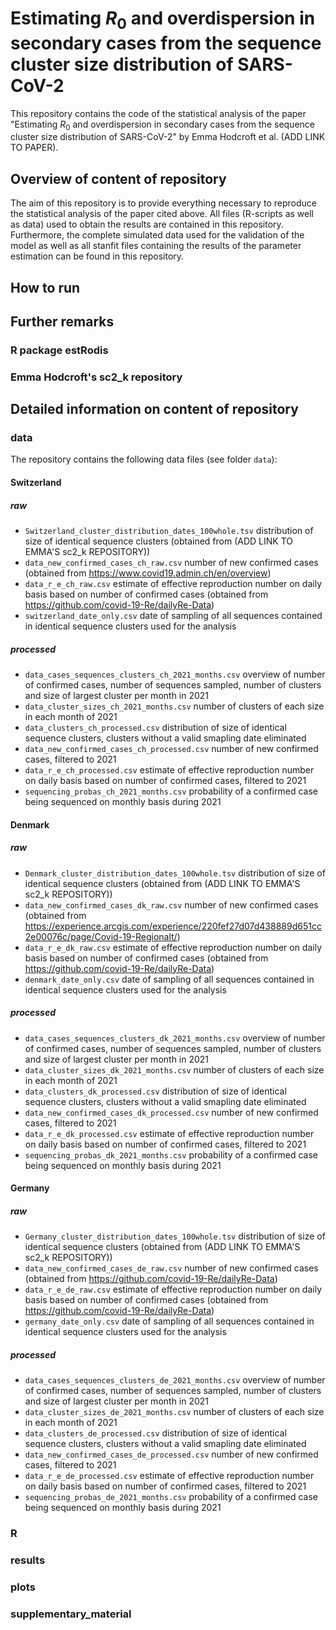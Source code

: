# Estimating $R_0$ and overdispersion in secondary cases from the sequence cluster size distribution of SARS-CoV-2
This repository contains the code of the statistical analysis of the paper "Estimating $R_0$ and overdispersion in secondary cases from the sequence cluster size distribution of SARS-CoV-2" by Emma Hodcroft et al. (ADD LINK TO PAPER).

## Overview of content of repository
The aim of this repository is to provide everything necessary to reproduce the statistical analysis of the paper cited above. All files (R-scripts as well as data) used to obtain the results are contained in this repository. Furthermore, the complete simulated data used for the validation of the model as well as all stanfit files containing the results of the parameter estimation can be found in this repository.

## How to run

## Further remarks

### R package estRodis

### Emma Hodcroft's sc2_k repository

## Detailed information on content of repository

### data
The repository contains the following data files (see folder `data`):

#### Switzerland

##### raw
* `Switzerland_cluster_distribution_dates_100whole.tsv` distribution of size of identical sequence clusters (obtained from (ADD LINK TO EMMA'S sc2_k REPOSITORY))
* `data_new_confirmed_cases_ch_raw.csv` number of new confirmed cases  (obtained from https://www.covid19.admin.ch/en/overview)
* `data_r_e_ch_raw.csv` estimate of effective reproduction number on daily basis based on number of confirmed cases (obtained from https://github.com/covid-19-Re/dailyRe-Data)
* `switzerland_date_only.csv` date of sampling of all sequences contained in identical sequence clusters used for the analysis

##### processed
* `data_cases_sequences_clusters_ch_2021_months.csv` overview of number of confirmed cases, number of sequences sampled, number of clusters and size of largest cluster per month in 2021
* `data_cluster_sizes_ch_2021_months.csv` number of clusters of each size in each month of 2021
* `data_clusters_ch_processed.csv` distribution of size of identical sequence clusters, clusters without a valid smapling date eliminated 
* `data_new_confirmed_cases_ch_processed.csv` number of new confirmed cases, filtered to 2021
* `data_r_e_ch_processed.csv` estimate of effective reproduction number on daily basis based on number of confirmed cases, filtered to 2021
* `sequencing_probas_ch_2021_months.csv` probability of a confirmed case being sequenced on monthly basis during 2021

#### Denmark

##### raw
* `Denmark_cluster_distribution_dates_100whole.tsv` distribution of size of identical sequence clusters (obtained from (ADD LINK TO EMMA'S sc2_k REPOSITORY))
* `data_new_confirmed_cases_dk_raw.csv` number of new confirmed cases (obtained from https://experience.arcgis.com/experience/220fef27d07d438889d651cc2e00076c/page/Covid-19-Regionalt/)
* `data_r_e_dk_raw.csv` estimate of effective reproduction number on daily basis based on number of confirmed cases (obtained from https://github.com/covid-19-Re/dailyRe-Data)
* `denmark_date_only.csv` date of sampling of all sequences contained in identical sequence clusters used for the analysis

##### processed
* `data_cases_sequences_clusters_dk_2021_months.csv` overview of number of confirmed cases, number of sequences sampled, number of clusters and size of largest cluster per month in 2021
* `data_cluster_sizes_dk_2021_months.csv` number of clusters of each size in each month of 2021
* `data_clusters_dk_processed.csv` distribution of size of identical sequence clusters, clusters without a valid smapling date eliminated 
* `data_new_confirmed_cases_dk_processed.csv` number of new confirmed cases, filtered to 2021
* `data_r_e_dk_processed.csv` estimate of effective reproduction number on daily basis based on number of confirmed cases, filtered to 2021
* `sequencing_probas_dk_2021_months.csv` probability of a confirmed case being sequenced on monthly basis during 2021

#### Germany

##### raw
* `Germany_cluster_distribution_dates_100whole.tsv` distribution of size of identical sequence clusters (obtained from (ADD LINK TO EMMA'S sc2_k REPOSITORY))
* `data_new_confirmed_cases_de_raw.csv` number of new confirmed cases (obtained from https://github.com/covid-19-Re/dailyRe-Data)
* `data_r_e_de_raw.csv` estimate of effective reproduction number on daily basis based on number of confirmed cases (obtained from https://github.com/covid-19-Re/dailyRe-Data)
* `germany_date_only.csv` date of sampling of all sequences contained in identical sequence clusters used for the analysis

##### processed
* `data_cases_sequences_clusters_de_2021_months.csv` overview of number of confirmed cases, number of sequences sampled, number of clusters and size of largest cluster per month in 2021
* `data_cluster_sizes_de_2021_months.csv` number of clusters of each size in each month of 2021
* `data_clusters_de_processed.csv` distribution of size of identical sequence clusters, clusters without a valid smapling date eliminated 
* `data_new_confirmed_cases_de_processed.csv` number of new confirmed cases, filtered to 2021
* `data_r_e_de_processed.csv` estimate of effective reproduction number on daily basis based on number of confirmed cases, filtered to 2021
* `sequencing_probas_de_2021_months.csv` probability of a confirmed case being sequenced on monthly basis during 2021

### R


### results


### plots


### supplementary_material











